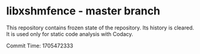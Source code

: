 # libxshmfence - master branch

This repository contains frozen state of the repository.
Its history is cleared. It is used only for static code
analysis with Codacy.

Commit Time: 1705472333